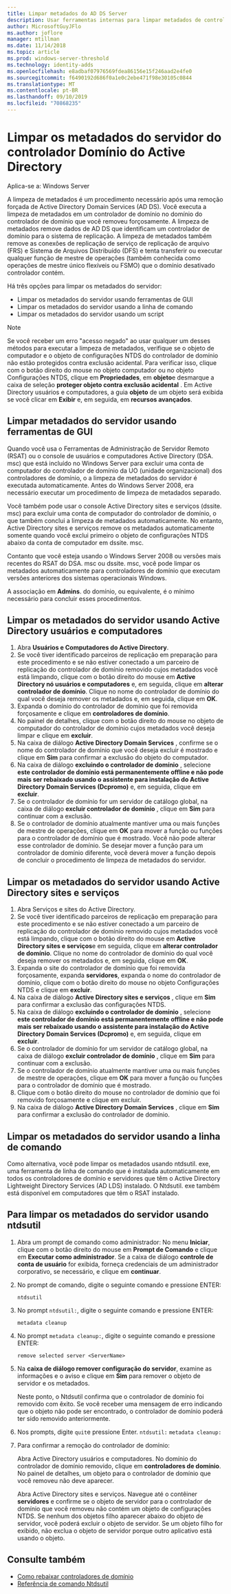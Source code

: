 ```yaml
---
title: Limpar metadados do AD DS Server
description: Usar ferramentas internas para limpar metadados de controladores de domínio removidos
author: MicrosoftGuyJFlo
ms.author: joflore
manager: mtillman
ms.date: 11/14/2018
ms.topic: article
ms.prod: windows-server-threshold
ms.technology: identity-adds
ms.openlocfilehash: e8adbaf07976569fdea86156e15f246aad2e4fe0
ms.sourcegitcommit: f6490192d686f0a1e0c2ebe471f98e30105c0844
ms.translationtype: MT
ms.contentlocale: pt-BR
ms.lasthandoff: 09/10/2019
ms.locfileid: "70868235"
---
```

# <a name="clean-up-active-directory-domain-controller-server-metadata"></a>Limpar os metadados do servidor do controlador Domínio do Active Directory

Aplica-se a: Windows Server

A limpeza de metadados é um procedimento necessário após uma remoção forçada de Active Directory Domain Services (AD DS). Você executa a limpeza de metadados em um controlador de domínio no domínio do controlador de domínio que você removeu forçosamente. A limpeza de metadados remove dados de AD DS que identificam um controlador de domínio para o sistema de replicação. A limpeza de metadados também remove as conexões de replicação de serviço de replicação de arquivo (FRS) e Sistema de Arquivos Distribuído (DFS) e tenta transferir ou executar qualquer função de mestre de operações (também conhecida como operações de mestre único flexíveis ou FSMO) que o domínio desativado controlador contém.

Há três opções para limpar os metadados do servidor:

- Limpar os metadados do servidor usando ferramentas de GUI
- Limpar os metadados do servidor usando a linha de comando
- Limpar os metadados do servidor usando um script

> [!NOTE]
> Se você receber um erro "acesso negado" ao usar qualquer um desses métodos para executar a limpeza de metadados, verifique se o objeto de computador e o objeto de configurações NTDS do controlador de domínio não estão protegidos contra exclusão acidental. Para verificar isso, clique com o botão direito do mouse no objeto computador ou no objeto Configurações NTDS, clique em **Propriedades**, em **objeto**e desmarque a caixa de seleção **proteger objeto contra exclusão acidental** . Em Active Directory usuários e computadores, a guia **objeto** de um objeto será exibida se você clicar em **Exibir** e, em seguida, em **recursos avançados**.

## <a name="clean-up-server-metadata-using-gui-tools"></a>Limpar metadados do servidor usando ferramentas de GUI

Quando você usa o Ferramentas de Administração de Servidor Remoto (RSAT) ou o console de usuários e computadores Active Directory (DSA. msc) que está incluído no Windows Server para excluir uma conta de computador do controlador de domínio da UO (unidade organizacional) dos controladores de domínio, o a limpeza de metadados do servidor é executada automaticamente. Antes do Windows Server 2008, era necessário executar um procedimento de limpeza de metadados separado.

Você também pode usar o console Active Directory sites e serviços (dssite. msc) para excluir uma conta de computador do controlador de domínio, o que também conclui a limpeza de metadados automaticamente. No entanto, Active Directory sites e serviços remove os metadados automaticamente somente quando você exclui primeiro o objeto de configurações NTDS abaixo da conta de computador em dssite. msc.

Contanto que você esteja usando o Windows Server 2008 ou versões mais recentes do RSAT do DSA. msc ou dssite. msc, você pode limpar os metadados automaticamente para controladores de domínio que executam versões anteriores dos sistemas operacionais Windows.

A associação em **Admins**. do domínio, ou equivalente, é o mínimo necessário para concluir esses procedimentos.

## <a name="clean-up-server-metadata-using-activedirectory-users-and-computers"></a>Limpar os metadados do servidor usando Active Directory usuários e computadores

1. Abra **Usuários e Computadores do Active Directory**.
2. Se você tiver identificado parceiros de replicação em preparação para este procedimento e se não estiver conectado a um parceiro de replicação do controlador de domínio removido cujos metadados você está limpando, clique com o botão direito do mouse em **Active Directory nó usuários e computadores** e, em seguida, clique em **alterar controlador de domínio**. Clique no nome do controlador de domínio do qual você deseja remover os metadados e, em seguida, clique em **OK**.
3. Expanda o domínio do controlador de domínio que foi removida forçosamente e clique em **controladores de domínio**.
4. No painel de detalhes, clique com o botão direito do mouse no objeto de computador do controlador de domínio cujos metadados você deseja limpar e clique em **excluir**.
5. Na caixa de diálogo **Active Directory Domain Services** , confirme se o nome do controlador de domínio que você deseja excluir é mostrado e clique em **Sim** para confirmar a exclusão do objeto do computador.
6. Na caixa de diálogo **excluindo o controlador de domínio** , selecione **este controlador de domínio está permanentemente offline e não pode mais ser rebaixado usando o assistente para instalação do Active Directory Domain Services (Dcpromo)** e, em seguida, clique em **excluir**.
7. Se o controlador de domínio for um servidor de catálogo global, na caixa de diálogo **excluir controlador de domínio** , clique em **Sim** para continuar com a exclusão.
8. Se o controlador de domínio atualmente mantiver uma ou mais funções de mestre de operações, clique em **OK** para mover a função ou funções para o controlador de domínio que é mostrado. Você não pode alterar esse controlador de domínio. Se desejar mover a função para um controlador de domínio diferente, você deverá mover a função depois de concluir o procedimento de limpeza de metadados do servidor.

## <a name="clean-up-server-metadata-using-activedirectory-sites-and-services"></a>Limpar os metadados do servidor usando Active Directory sites e serviços

1. Abra Serviços e sites do Active Directory.
2. Se você tiver identificado parceiros de replicação em preparação para este procedimento e se não estiver conectado a um parceiro de replicação do controlador de domínio removido cujos metadados você está limpando, clique com o botão direito do mouse em **Active Directory sites e serviços**e em seguida, clique em **alterar controlador de domínio**. Clique no nome do controlador de domínio do qual você deseja remover os metadados e, em seguida, clique em **OK**.
3. Expanda o site do controlador de domínio que foi removida forçosamente, expanda **servidores**, expanda o nome do controlador de domínio, clique com o botão direito do mouse no objeto Configurações NTDS e clique em **excluir**.
4. Na caixa de diálogo **Active Directory sites e serviços** , clique em **Sim** para confirmar a exclusão das configurações NTDS.
5. Na caixa de diálogo **excluindo o controlador de domínio** , selecione **este controlador de domínio está permanentemente offline e não pode mais ser rebaixado usando o assistente para instalação do Active Directory Domain Services (Dcpromo)** e, em seguida, clique em **excluir**.
6. Se o controlador de domínio for um servidor de catálogo global, na caixa de diálogo **excluir controlador de domínio** , clique em **Sim** para continuar com a exclusão.
7. Se o controlador de domínio atualmente mantiver uma ou mais funções de mestre de operações, clique em **OK** para mover a função ou funções para o controlador de domínio que é mostrado.
8. Clique com o botão direito do mouse no controlador de domínio que foi removido forçosamente e clique em excluir.
9. Na caixa de diálogo **Active Directory Domain Services** , clique em **Sim** para confirmar a exclusão do controlador de domínio.

## <a name="clean-up-server-metadata-using-the-command-line"></a>Limpar os metadados do servidor usando a linha de comando

Como alternativa, você pode limpar os metadados usando ntdsutil. exe, uma ferramenta de linha de comando que é instalada automaticamente em todos os controladores de domínio e servidores que têm o Active Directory Lightweight Directory Services (AD LDS) instalado. O Ntdsutil. exe também está disponível em computadores que têm o RSAT instalado.

## <a name="to-clean-up-server-metadata-by-using-ntdsutil"></a>Para limpar os metadados do servidor usando ntdsutil

1. Abra um prompt de comando como administrador: No menu **Iniciar**, clique com o botão direito do mouse em **Prompt de Comando** e clique em **Executar como administrador**. Se a caixa de diálogo **controle de conta de usuário** for exibida, forneça credenciais de um administrador corporativo, se necessário, e clique em **continuar**.
2. No prompt de comando, digite o seguinte comando e pressione ENTER:

   `ntdsutil`

3. No prompt `ntdsutil:`, digite o seguinte comando e pressione ENTER:

   `metadata cleanup`

4. No prompt `metadata cleanup:`, digite o seguinte comando e pressione ENTER:

   `remove selected server <ServerName>`

5. Na **caixa de diálogo remover configuração do servidor**, examine as informações e o aviso e clique em **Sim** para remover o objeto de servidor e os metadados.

   Neste ponto, o Ntdsutil confirma que o controlador de domínio foi removido com êxito. Se você receber uma mensagem de erro indicando que o objeto não pode ser encontrado, o controlador de domínio poderá ter sido removido anteriormente.

6. Nos prompts, digite `quit`e pressione Enter. `ntdsutil:` `metadata cleanup:`

7. Para confirmar a remoção do controlador de domínio:

   Abra Active Directory usuários e computadores. No domínio do controlador de domínio removido, clique em **controladores de domínio**. No painel de detalhes, um objeto para o controlador de domínio que você removeu não deve aparecer.

   Abra Active Directory sites e serviços. Navegue até o contêiner **servidores** e confirme se o objeto de servidor para o controlador de domínio que você removeu não contém um objeto de configurações NTDS. Se nenhum dos objetos filho aparecer abaixo do objeto de servidor, você poderá excluir o objeto de servidor. Se um objeto filho for exibido, não exclua o objeto de servidor porque outro aplicativo está usando o objeto.

## <a name="see-also"></a>Consulte também

* [Como rebaixar controladores de domínio](Demoting-Domain-Controllers-and-Domains--Level-200-.md)
* [Referência de comando Ntdsutil](https://docs.microsoft.com/previous-versions/windows/it-pro/windows-server-2008-R2-and-2008/cc753343(v=ws.10))
